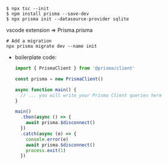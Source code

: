 

```shell
$ npx tsc --init
$ npm install prisma --save-dev
$ npx prisma init --datasource-provider sqlite
```


vscode extension => Prisma.prisma



```shell
# Add a migration
npx prisma migrate dev --name init
```

- boilerplate code:
  ```ts
  import { PrismaClient } from '@prisma/client'

  const prisma = new PrismaClient()

  async function main() {
    // ... you will write your Prisma Client queries here
  }

  main()
    .then(async () => {
      await prisma.$disconnect()
    })
    .catch(async (e) => {
      console.error(e)
      await prisma.$disconnect()
      process.exit(1)
    })
  ```